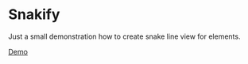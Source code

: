 # Snakify
 
  Just a small demonstration how to create snake line view for elements.
  
  [Demo](https://rufataliy.github.io/Snakify/)
